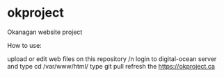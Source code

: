 # okproject
Okanagan website project




How to use:

upload or edit web files on this repository /n
login to digital-ocean server and type
cd /var/www/html/
type git pull
refresh the https://okproject.ca
